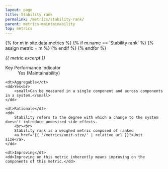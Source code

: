 ```yaml
---
layout: page
title: Stability rank
permalink: /metrics/stability-rank/
parent: metrics-maintainability
top: metrics
---
```


{% for m in site.data.metrics %}
    {% if m.name == 'Stability rank' %}
        {% assign metric = m %}
    {% endif %}
{% endfor %}

_{{ metric.excerpt }}_

<dl>
    <dt>Key Performance Indicator</dt>
    <dd>Yes (Maintainability)</dd>
    
    <dt>Aggregable</dt>
    <dd>Yes<br>
        <small>Can be measured in a single component and across components in a system.</small>
    </dd>
    
    <dt>Rationale</dt>
    <dd>
        Stability refers to the degree with which a change to the system doesn't introduce undesired side effects.
        <br><br>
        Stability rank is a weighed metric composed of ranked
        <a href="{{ '/metrics/unit-size/' | relative_url }}">Unit size</a>.
    </dd>
    
    <dt>Improving</dt>
    <dd>Improving on this metric inherently means improving on the components of this metric.</dd>
</dl>
